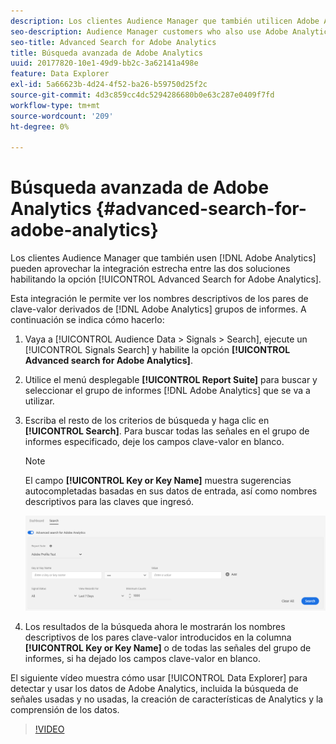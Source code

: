 ```yaml
---
description: Los clientes Audience Manager que también utilicen Adobe Analytics pueden aprovechar la estrecha integración entre las dos soluciones activando la opción Búsqueda avanzada de Adobe Analytics.
seo-description: Audience Manager customers who also use Adobe Analytics can leverage the tight integration between the two solutions by enabling the Advanced Search for Adobe Analytics option.
seo-title: Advanced Search for Adobe Analytics
title: Búsqueda avanzada de Adobe Analytics
uuid: 20177820-10e1-49d9-bb2c-3a62141a498e
feature: Data Explorer
exl-id: 5a66623b-4d24-4f52-ba26-b59750d25f2c
source-git-commit: 4d3c859cc4dc5294286680b0e63c287e0409f7fd
workflow-type: tm+mt
source-wordcount: '209'
ht-degree: 0%

---
```


# Búsqueda avanzada de Adobe Analytics {#advanced-search-for-adobe-analytics}

Los clientes Audience Manager que también usen [!DNL Adobe Analytics] pueden aprovechar la integración estrecha entre las dos soluciones habilitando la opción [!UICONTROL Advanced Search for Adobe Analytics].

Esta integración le permite ver los nombres descriptivos de los pares de clave-valor derivados de [!DNL Adobe Analytics] grupos de informes. A continuación se indica cómo hacerlo:

1. Vaya a [!UICONTROL Audience Data > Signals > Search], ejecute un [!UICONTROL Signals Search] y habilite la opción **[!UICONTROL Advanced search for Adobe Analytics]**.
1. Utilice el menú desplegable **[!UICONTROL Report Suite]** para buscar y seleccionar el grupo de informes [!DNL Adobe Analytics] que se va a utilizar.
1. Escriba el resto de los criterios de búsqueda y haga clic en **[!UICONTROL Search]**. Para buscar todas las señales en el grupo de informes especificado, deje los campos clave-valor en blanco.
   >[!NOTE]
   >
   >El campo **[!UICONTROL Key or Key Name]** muestra sugerencias autocompletadas basadas en sus datos de entrada, así como nombres descriptivos para las claves que ingresó.

   ![](assets/signals-search-analytics.png)
1. Los resultados de la búsqueda ahora le mostrarán los nombres descriptivos de los pares clave-valor introducidos en la columna **[!UICONTROL Key or Key Name]** o de todas las señales del grupo de informes, si ha dejado los campos clave-valor en blanco.

El siguiente vídeo muestra cómo usar [!UICONTROL Data Explorer] para detectar y usar los datos de Adobe Analytics, incluida la búsqueda de señales usadas y no usadas, la creación de características de Analytics y la comprensión de los datos.

>[!VIDEO](https://video.tv.adobe.com/v/330349?captions=spa)
